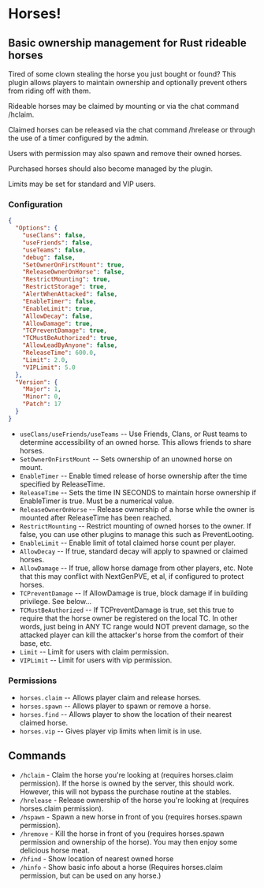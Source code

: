# Horses!
## Basic ownership management for Rust rideable horses

Tired of some clown stealing the horse you just bought or found?  This plugin allows players to maintain ownership and optionally prevent others from riding off with them.

Rideable horses may be claimed by mounting or via the chat command /hclaim.

Claimed horses can be released via the chat command /hrelease or through the use of a timer configured by the admin.

Users with permission may also spawn and remove their owned horses.

Purchased horses should also become managed by the plugin.

Limits may be set for standard and VIP users.

### Configuration
```json
{
  "Options": {
    "useClans": false,
    "useFriends": false,
    "useTeams": false,
    "debug": false,
    "SetOwnerOnFirstMount": true,
    "ReleaseOwnerOnHorse": false,
    "RestrictMounting": true,
    "RestrictStorage": true,
    "AlertWhenAttacked": false,
    "EnableTimer": false,
    "EnableLimit": true,
    "AllowDecay": false,
    "AllowDamage": true,
    "TCPreventDamage": true,
    "TCMustBeAuthorized": true,
    "AllowLeadByAnyone": false,
    "ReleaseTime": 600.0,
    "Limit": 2.0,
    "VIPLimit": 5.0
  },
  "Version": {
    "Major": 1,
    "Minor": 0,
    "Patch": 17
  }
}
```

- `useClans/useFriends/useTeams` -- Use Friends, Clans, or Rust teams to determine accessibility of an owned horse.  This allows friends to share horses.
- `SetOwnerOnFirstMount` -- Sets ownership of an unowned horse on mount.
- `EnableTimer` -- Enable timed release of horse ownership after the time specified by ReleaseTime.
- `ReleaseTime` -- Sets the time IN SECONDS to maintain horse ownership if EnableTimer is true.  Must be a numerical value.
- `ReleaseOwnerOnHorse` -- Release ownership of a horse while the owner is mounted after ReleaseTime has been reached.
- `RestrictMounting` -- Restrict mounting of owned horses to the owner.  If false, you can use other plugins to manage this such as PreventLooting.
- `EnableLimit` -- Enable limit of total claimed horse count per player.
- `AllowDecay` -- If true, standard decay will apply to spawned or claimed horses.
- `AllowDamage` -- If true, allow horse damage from other players, etc.  Note that this may conflict with NextGenPVE, et al, if configured to protect horses.
- `TCPreventDamage` -- If AllowDamage is true, block damage if in building privilege.  See below...
- `TCMustBeAuthorized` -- If TCPreventDamage is true, set this true to require that the horse owner be registered on the local TC.  In other words, just being in ANY TC range would NOT prevent damage, so the attacked player can kill the attacker's horse from the comfort of their base, etc.
- `Limit` -- Limit for users with claim permission.
- `VIPLimit` -- Limit for users with vip permission.

### Permissions

- `horses.claim` -- Allows player claim and release horses.
- `horses.spawn` -- Allows player to spawn or remove a horse.
- `horses.find` -- Allows player to show the location of their nearest claimed horse.
- `horses.vip` -- Gives player vip limits when limit is in use.

## Commands

- `/hclaim` - Claim the horse you're looking at (requires horses.claim permission).  If the horse is owned by the server, this should work.  However, this will not bypass the purchase routine at the stables.
- `/hrelease` - Release ownership of the horse you're looking at (requires horses.claim permission).
- `/hspawn` - Spawn a new horse in front of you (requires horses.spawn permission).
- `/hremove` - Kill the horse in front of you (requires horses.spawn permission and ownership of the horse).  You may then enjoy some delicious horse meat.
- `/hfind` - Show location of nearest owned horse
- `/hinfo` - Show basic info about a horse (Requires horses.claim permission, but can be used on any horse.)

